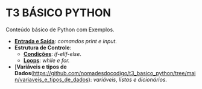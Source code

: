 # T3 BÁSICO PYTHON

Conteúdo básico de Python com Exemplos.

* [**Entrada e Saída**](https://github.com/nomadesdocodigo/t3_basico_python/tree/main/entrada_e_saida): _comandos print e input._
* **Estrutura de Controle**:
    - [**Condições**](https://github.com/nomadesdocodigo/t3_basico_python/tree/main/estruturas_de_controle/condicoes): _if-elif-else_.
    - [**Loops**](https://github.com/nomadesdocodigo/t3_basico_python/tree/main/estruturas_de_controle/loops): _while e for._
* [**Variáveis e tipos de Dados**(https://github.com/nomadesdocodigo/t3_basico_python/tree/main/variaveis_e_tipos_de_dados): _variáveis, listas e dicionários._
